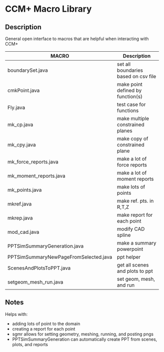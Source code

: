 # CCM+ Macro Library

## Description

General open interface to macros that are helpful when interacting with CCM+

| MACRO                                |  Description |
|--------------------------------------|--------------------------------------|
| boundarySet.java                     |  set all boundaries based on csv file|
| cmkPoint.java                        |  make point defined by function(s)   |
| Fly.java                             |  test case for functions             |
| mk_cp.java                           |  make multiple constrained planes    |
| mk_cpy.java                          |  make copy of constrained plane      |
| mk_force_reports.java                |  make a lot of force reports         |
| mk_moment_reports.java               |  make a lot of moment reports        |
| mk_points.java                       |  make lots of points                 |
| mkref.java                           |  make ref. pts. in R,T,Z             |
| mkrep.java                           |  make report for each point          |
| mod_cad.java                         |  modify CAD spline                   |
| PPTSimSummaryGeneration.java         |  make a summary powerpoint           |
| PPTSimSummaryNewPageFromSelected.java|  ppt helper                          |
| ScenesAndPlotsToPPT.java             |  get all scenes and plots to ppt     |
| setgeom_mesh_run.java                |  set geom, mesh, and run             |

## Notes

Helps with:
*  adding lots of point to the domain
*  creating a report for each point
*  sgmr allows for setting geometry, meshing, running, and posting pngs
* PPTSimSummaryGeneration can automatically create PPT from scenes,
  plots, and reports
